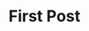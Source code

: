 ---
title: First Post
layout: post
post-image: "https://raw.githubusercontent.com/thedevslot/WhatATheme/master/assets/images/SamplePost.png?token=AHMQUEPC4IFADOF5VG4QVN26Z64GG"
description: A sample post to show Robin how the content will look and how will different
  headlines, quotes and codes will be represented.
tags:
- sample
- post
- test
- Robin
---